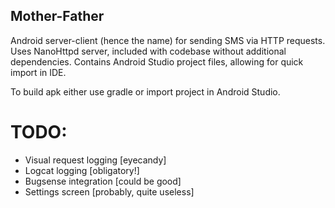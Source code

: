 Mother-Father
-------------

Android server-client (hence the name) for sending SMS via HTTP requests.
Uses NanoHttpd server, included with codebase without additional dependencies.
Contains Android Studio project files, allowing for quick import in IDE.

To build apk either use gradle or import project in Android Studio.

# TODO:

- Visual request logging [eyecandy]
- Logcat logging [obligatory!]
- Bugsense integration [could be good]
- Settings screen [probably, quite useless]
